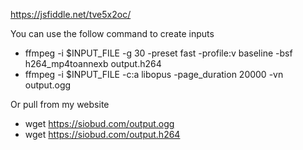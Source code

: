 https://jsfiddle.net/tve5x2oc/


You can use the follow command to create inputs
* ffmpeg -i $INPUT_FILE -g 30  -preset fast -profile:v baseline -bsf h264_mp4toannexb output.h264
* ffmpeg -i $INPUT_FILE -c:a libopus -page_duration 20000 -vn output.ogg

Or pull from my website
* wget https://siobud.com/output.ogg
* wget https://siobud.com/output.h264

